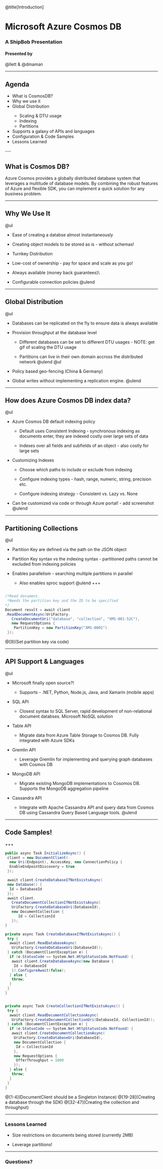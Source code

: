 @title[Introduction]

# Microsoft Azure Cosmos DB

### A ShipBob Presentation

#### Presented by

@llett & @dmaman

---

## Agenda
<ul>
  <li>What is CosmosDB?</li>
  <li>Why we use it</li>
  <li>Global Distribution</li>
  <ul>
  <li>Scaling & DTU usage</li>
  <li>Indexing</li>
  <li>Partitions</li>
  </ul>
  <li>Supports a galaxy of APIs and languages</li>
  <li>Configuration & Code Samples</li>
  <li>Lessons Learned</li>
</ul>
---

## What is Cosmos DB?

Azure Cosmos provides a globally distributed database system that leverages a multitude of database models. By combining the robust features of Azure and flexible SDK, you can implement a quick solution for any business problem. 

---

## Why We Use It
@ul
- Ease of creating a databse almost instantaneously 

- Creating object models to be stored as is - without schemas!

- Turnkey Distribution

- Low-cost of ownership - pay for space and scale as you go!

- Always available (money back guarantees)\

- Configurable connection policies
@ulend
---

## Global Distribution
@ul
- Databases can be replicated on the fly to ensure data is always available

- Provision throughput at the database level

  - Different databases can be set to different DTU usages - NOTE: get gif of scaling the DTU usage

  - Partitions can live in their own domain accross the distributed network 
@ulend
@ul
- Policy based geo-fencing (China & Germany)

- Global writes without implementing a replication engine. 
@ulend
---

## How does Azure Cosmos DB index data?
@ul
- Azure Cosmos DB default indexing policy

  - Default uses Consistent Indexing - synchronous indexing as documents enter, they are indexed costly over large sets of data

  - Indexes over all fields and subfields of an object - also costly for large sets
- Customizing Indexes

  - Choose which paths to include or exclude from indexing

  - Configure indexing types - hash, range, numeric, string, precision etc.

  - Configure indexing strategy - Consistent vs. Lazy vs. None

- Can be customized via code or through Azure portal! - add screenshot
@ulend
---

## Partitioning Collections
@ul
- Partition Key are defined via the path on the JSON object

- Partition Key syntax vs the indexing syntax - partitioned paths cannot be excluded from indexing policies

- Enables parallelism - searching multiple partitions in parallel

  - Also enables sproc support
@ulend
+++

```csharp

/*Read document. 
 *Needs the partition key and the ID to be specified 
*/
Document result = await client
.ReadDocumentAsync(UriFactory.
   CreateDocumentUri("database", "collection", "XMS-001-52C"),
   new RequestOptions {
    PartitionKey = new PartitionKey("XMS-0001")
 });

```
@[9](Set partition key via code)

---

## API Support & Languages
@ul
- Microsoft finally open source?!

  - Supports - .NET, Python, Node.js, Java, and Xamarin (mobile apps) 
  
- SQL API

  - Closest syntax to SQL Server, rapid development of non-relational document databses. Microsoft NoSQL solution

- Table API

  - Migrate data from Azure Table Storage to Cosmos DB. Fully integrated with Azure SDKs

- Gremlin API

  - Leverage Gremlin for implementing and querying graph databases with Cosmos DB

- MongoDB API

  - Migrate existing MongoDB implementations to Cosomos DB. Supports the MongoDB aggregation pipeline

- Cassandra API

  - Integrate with Apache Cassandra API and query data from Cosmos DB using Cassandra Query Based Language tools. 
@ulend
---

## Code Samples!

+++

```csharp
public async Task InitializeAsync() {
 client = new DocumentClient(
  new Uri(Endpoint), AccessKey, new ConnectionPolicy {
  EnableEndpointDiscovery = true
 });

 await client.CreateDatabaseIfNotExistsAsync(
 new Database() {
  Id = DatabaseId
 });
 await client.
   CreateDocumentCollectionIfNotExistsAsync(
   UriFactory.CreateDatabaseUri(DatabaseId), 
   new DocumentCollection {
      Id = CollectionId
   });
}

private async Task CreateDatabaseIfNotExistsAsync() {
 try {
  await client.ReadDatabaseAsync(
   UriFactory.CreateDatabaseUri(DatabaseId));
 } catch (DocumentClientException e) {
  if (e.StatusCode == System.Net.HttpStatusCode.NotFound) {
   await client.CreateDatabaseAsync(new Database {
    Id = DatabaseId
   }).ConfigureAwait(false);
  } else {
   throw;
  }
 }
}


private async Task CreateCollectionIfNotExistsAsync() {
 try {
  await client.ReadDocumentCollectionAsync(
   UriFactory.CreateDocumentCollectionUri(DatabaseId, CollectionId));
 } catch (DocumentClientException e) {
  if (e.StatusCode == System.Net.HttpStatusCode.NotFound) {
   await client.CreateDocumentCollectionAsync(
    UriFactory.CreateDatabaseUri(DatabaseId),
    new DocumentCollection {
     Id = CollectionId
    },
    new RequestOptions {
     OfferThroughput = 1000
    });
  } else {
   throw;
  }
 }
}
```

@[1-4](DocumentClient should be a Singleton Instance)
@[19-28](Creating a database through the SDK)
@[32-47](Creating the collection and throughput)

---

### Lessons Learned

- Size restrictions on documents being stored (currently 2MB)

- Leverage partitions!

---

### Questions?

<br>


